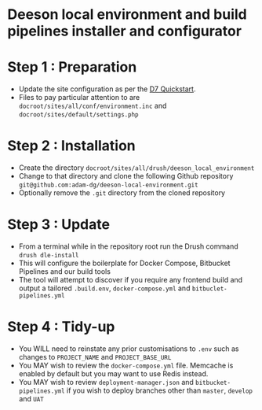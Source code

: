 # Deeson local environment and build pipelines installer and configurator

# Step 1 : Preparation

- Update the site configuration as per the [D7 Quickstart](https://github.com/teamdeeson/d7-quickstart).
- Files to pay particular attention to are `docroot/sites/all/conf/environment.inc` and `docroot/sites/default/settings.php`

# Step 2 : Installation

- Create the directory `docroot/sites/all/drush/deeson_local_environment`
- Change to that directory and clone the following Github repository `git@github.com:adam-dg/deeson-local-environment.git`
- Optionally remove the `.git` directory from the cloned repository

# Step 3 : Update

- From a terminal while in the repository root run the Drush command `drush dle-install`
- This will configure the boilerplate for Docker Compose, Bitbucket Pipelines and our build tools
- The tool will attempt to discover if you require any frontend build and output a tailored `.build.env`, `docker-compose.yml` and `bitbuclet-pipelines.yml`

# Step 4 : Tidy-up

- You WILL need to reinstate any prior customisations to `.env` such as changes to `PROJECT_NAME` and `PROJECT_BASE_URL`
- You MAY wish to review the `docker-compose.yml` file. Memcache is enabled by default but you may want to use Redis instead.
- You MAY wish to review `deployment-manager.json` and `bitbucket-pipelines.yml` if you wish to deploy branches other than `master`, `develop` and `UAT`
